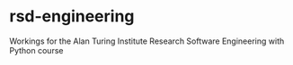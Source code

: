 # rsd-engineering
Workings for the Alan Turing Institute Research Software Engineering with Python course
